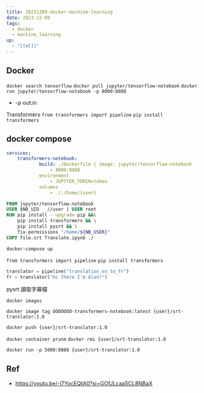 ```yaml
---
title: 20231209-docker-machine-learning
date: 2023-12-09
tags:
  - docker
  - machine_learning
up:
  - "[[ml]]"
---
```

## Docker
`docker search tensorflow`
`docker pull jupyter/tensorflow-notebook`
`docker run jupyter/tensorflow-notebook -p 8000:8888`
- -p out:in

Transformers
`from transformers import pipeline`
`pip install transformers`
## docker compose
```yaml
services:
	transformers-notebook:
			build: ./Dockerfile | image: jupyter/tensorflow-notebook
				- 8000:8888
			environment
				- JUPYTER_TOKEN=token
			volumes
				- ./:/home/{user}
```

```Dockerfile
FROM jupyter/tensorflow-notebook
USER $NB_UID   //user | USER root
RUN pip install --upgrade pip &&\
	pip install transformers && \
	pip install pysrt && \
	fix-permissions "/home/${NB_USER}"
COPY file.srt Translate.ipynb ./

```

`docker-compose up`

`from transformers import pipeline`
`pip install transformers`
```python
translator = pipeline("translation_en_to_fr")
fr = translator("Hi there I'm Alan!")

 ```
 pysrt 讀取字幕檔

`docker images`

`docker image tag OOOOOOO-transformers-notebook:latest {user}/srt-translator:1.0`

`docker push {user}/srt-translator:1.0`

`docker container prune`
`docker rmi {user}/srt-translator:1.0`

`docker run -p 5000:8888 {user}/srt-translator:1.0`

## Ref
- https://youtu.be/-l7YocEQtA0?si=GOfJLcaa5CL8NBaX
